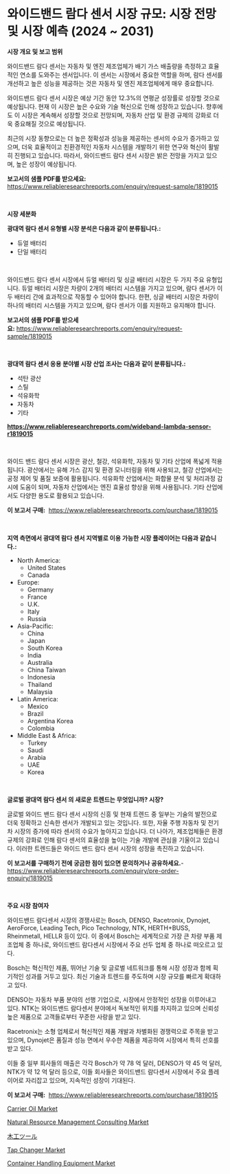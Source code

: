 <p><h1>와이드밴드 람다 센서 시장 규모: 시장 전망 및 시장 예측 (2024 ~ 2031)</h1></p><p><strong>시장 개요 및 보고 범위</strong></p>
<p><p>와이드밴드 람다 센서는 자동차 및 엔진 제조업체가 배기 가스 배출량을 측정하고 효율적인 연소를 도와주는 센서입니다. 이 센서는 시장에서 중요한 역할을 하며, 람다 센서를 개선하고 높은 성능을 제공하는 것은 자동차 및 엔진 제조업체에게 매우 중요합니다.</p><p>와이드밴드 람다 센서 시장은 예상 기간 동안 12.3%의 연평균 성장률로 성장할 것으로 예상됩니다. 현재 이 시장은 높은 수요와 기술 혁신으로 인해 성장하고 있습니다. 향후에도 이 시장은 계속해서 성장할 것으로 전망되며, 자동차 산업 및 환경 규제의 강화로 더욱 중요해질 것으로 예상됩니다.</p><p>최근의 시장 동향으로는 더 높은 정확성과 성능을 제공하는 센서의 수요가 증가하고 있으며, 더욱 효율적이고 친환경적인 자동차 시스템을 개발하기 위한 연구와 혁신이 활발히 진행되고 있습니다. 따라서, 와이드밴드 람다 센서 시장은 밝은 전망을 가지고 있으며, 높은 성장이 예상됩니다.</p></p>
<p><strong>보고서의 샘플 PDF를 받으세요:</strong> <a href="https://www.reliableresearchreports.com/enquiry/request-sample/1819015">https://www.reliableresearchreports.com/enquiry/request-sample/1819015</a></p>
<p>&nbsp;</p>
<p><strong>시장 세분화</strong></p>
<p><strong>광대역 람다 센서 유형별 시장 분석은 다음과 같이 분류됩니다.:</strong></p>
<p><ul><li>듀얼 배터리</li><li>단일 배터리</li></ul></p>
<p>&nbsp;</p>
<p><p>와이드밴드 람다 센서 시장에서 듀얼 배터리 및 싱글 배터리 시장은 두 가지 주요 유형입니다. 듀얼 배터리 시장은 차량이 2개의 배터리 시스템을 가지고 있으며, 람다 센서가 이 두 배터리 간에 효과적으로 작동할 수 있어야 합니다. 한편, 싱글 배터리 시장은 차량이 하나의 배터리 시스템을 가지고 있으며, 람다 센서가 이를 지원하고 유지해야 합니다.</p></p>
<p><strong>보고서의 샘플 PDF를 받으세요:</strong>&nbsp;<a href="https://www.reliableresearchreports.com/enquiry/request-sample/1819015">https://www.reliableresearchreports.com/enquiry/request-sample/1819015</a></p>
<p>&nbsp;</p>
<p><strong> 광대역 람다 센서 응용 분야별 시장 산업 조사는 다음과 같이 분류됩니다.:</strong></p>
<p><ul><li>석탄 광산</li><li>스틸</li><li>석유화학</li><li>자동차</li><li>기타</li></ul></p>
<p><strong><a href="https://www.reliableresearchreports.com/wideband-lambda-sensor-r1819015">https://www.reliableresearchreports.com/wideband-lambda-sensor-r1819015</a></strong></p>
<p>&nbsp;</p>
<p><p>와이드 밴드 람다 센서 시장은 광산, 철강, 석유화학, 자동차 및 기타 산업에 폭넓게 적용됩니다. 광산에서는 유해 가스 감지 및 환경 모니터링을 위해 사용되고, 철강 산업에서는 공정 제어 및 품질 보증에 활용됩니다. 석유화학 산업에서는 화합물 분석 및 처리과정 감시에 도움이 되며, 자동차 산업에서는 엔진 효율성 향상을 위해 사용됩니다. 기타 산업에서도 다양한 용도로 활용되고 있습니다.</p></p>
<p><strong>이 보고서 구매:</strong>&nbsp; <a href="https://www.reliableresearchreports.com/purchase/1819015">https://www.reliableresearchreports.com/purchase/1819015</a></p>
<p>&nbsp;</p>
<p><strong>지역 측면에서 광대역 람다 센서 지역별로 이용 가능한 시장 플레이어는 다음과 같습니다.:</strong></p>
<p><ul>
    <li>
        North America:
        <ul>
            <li>United States</li>
            <li>Canada</li>
        </ul>
    </li>
    <li>
        Europe:
        <ul>
            <li>Germany</li>
            <li>France</li>
            <li>U.K.</li>
            <li>Italy</li>
            <li>Russia</li>
        </ul>
    </li>
    <li>
        Asia-Pacific:
        <ul>
            <li>China</li>
            <li>Japan</li>
            <li>South Korea</li>
            <li>India</li>
            <li>Australia</li>
            <li>China Taiwan</li>
            <li>Indonesia</li>
            <li>Thailand</li>
            <li>Malaysia</li>
        </ul>
    </li>
    <li>
        Latin America:
        <ul>
            <li>Mexico</li>
            <li>Brazil</li>
            <li>Argentina Korea</li>
            <li>Colombia</li>
        </ul>
    </li>
    <li>
        Middle East & Africa:
        <ul>
            <li>Turkey</li>
            <li>Saudi</li>
            <li>Arabia</li>
            <li>UAE</li>
            <li>Korea</li>
        </ul>
    </li>
    </ul></p>
<p>&nbsp;</p>
<p><strong>글로벌 광대역 람다 센서 의 새로운 트렌드는 무엇입니까? 시장?</strong></p>
<p><p>글로벌 와이드 밴드 람다 센서 시장의 신흥 및 현재 트렌드 중 일부는 기술의 발전으로 더욱 정확하고 신속한 센서가 개발되고 있는 것입니다. 또한, 자율 주행 자동차 및 전기차 시장의 증가에 따라 센서의 수요가 높아지고 있습니다. 더 나아가, 제조업체들은 환경규제의 강화로 인해 람다 센서의 효율성을 높이는 기술 개발에 관심을 기울이고 있습니다. 이러한 트렌드들은 와이드 밴드 람다 센서 시장의 성장을 촉진하고 있습니다.</p></p>
<p><strong>이 보고서를 구매하기 전에 궁금한 점이 있으면 문의하거나 공유하세요.</strong>- <a href="https://www.reliableresearchreports.com/enquiry/pre-order-enquiry/1819015">https://www.reliableresearchreports.com/enquiry/pre-order-enquiry/1819015</a></p>
<p>&nbsp;</p>
<p><strong>주요 시장 참여자</strong></p>
<p><p>와이드밴드 람다센서 시장의 경쟁사로는 Bosch, DENSO, Racetronix, Dynojet, AeroForce, Leading Tech, Pico Technology, NTK, HERTH+BUSS, Rheinmetall, HELLR 등이 있다. 이 중에서 Bosch는 세계적으로 가장 큰 차량 부품 제조업체 중 하나로, 와이드밴드 람다센서 시장에서 주요 선두 업체 중 하나로 떠오르고 있다. </p><p>Bosch는 혁신적인 제품, 뛰어난 기술 및 글로벌 네트워크를 통해 시장 성장과 함께 획기적인 성과를 거두고 있다. 최신 기술과 트렌드를 주도하며 시장 규모를 빠르게 확대하고 있다.</p><p>DENSO는 자동차 부품 분야의 선행 기업으로, 시장에서 안정적인 성장을 이루어내고 있다. NTK는 와이드밴드 람다센서 분야에서 독보적인 위치를 차지하고 있으며 신뢰성 높은 제품으로 고객들로부터 꾸준한 사랑을 받고 있다.</p><p>Racetronix는 소형 업체로서 혁신적인 제품 개발과 차별화된 경쟁력으로 주목을 받고 있으며, Dynojet은 품질과 성능 면에서 우수한 제품을 제공하여 시장에서 특히 선호를 받고 있다.</p><p>이들 중 일부 회사들의 매출은 각각 Bosch가 약 78 억 달러, DENSO가 약 45 억 달러, NTK가 약 12 억 달러 등으로, 이들 회사들은 와이드밴드 람다센서 시장에서 주요 플레이어로 자리잡고 있으며, 지속적인 성장이 기대된다.</p></p>
<p><strong>이 보고서 구매:</strong>&nbsp;&nbsp;<a href="https://www.reliableresearchreports.com/purchase/1819015">https://www.reliableresearchreports.com/purchase/1819015</a></p>
<p><p><a href="https://issuu.com/reportprime-2/docs/carrier-oil-market-size-2030.pptx">Carrier Oil Market</a></p><p><a href="https://www.linkedin.com/pulse/natural-resource-management-consulting-market-exploring-share-0zi1e?trackingId=deC29Psz2XRHgnH3itfqtg%3D%3D">Natural Resource Management Consulting Market</a></p><p><a href="https://github.com/dadanedu33/Market-Research-Report-List-1/blob/main/620574432220.md">木工ツール</a></p><p><a href="https://github.com/mabutironaldo/Market-Research-Report-List-4/blob/main/tap-changer-market.md">Tap Changer Market</a></p><p><a href="https://view.publitas.com/reportprime-1/container-handling-equipment-market-exploring-market-share-market-trends-and-future-growth/">Container Handling Equipment Market</a></p></p>